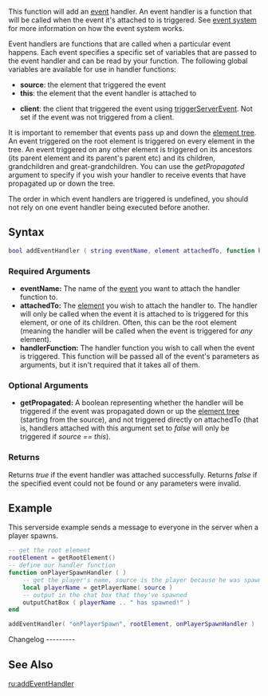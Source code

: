 This function will add an [event](/docs/event.md "wikilink") handler. An event handler is a function that will be called when the event it's attached to is triggered. See [event system](/event_system.md "wikilink") for more information on how the event system works.

Event handlers are functions that are called when a particular event happens. Each event specifies a specific set of variables that are passed to the event handler and can be read by your function. The following global variables are available for use in handler functions:

-   **source**: the element that triggered the event
-   **this**: the element that the event handler is attached to

<!-- -->

-   **client**: the client that triggered the event using [triggerServerEvent](/docs/triggerServerEvent.md "wikilink"). Not set if the event was not triggered from a client.

It is important to remember that events pass up and down the [element tree](/docs/element_tree.md "wikilink"). An event triggered on the root element is triggered on every element in the tree. An event triggered on any other element is triggered on its ancestors (its parent element and its parent's parent etc) and its children, grandchildren and great-grandchildren. You can use the *getPropagated* argument to specify if you wish your handler to receive events that have propagated up or down the tree.

The order in which event handlers are triggered is undefined, you should not rely on one event handler being executed before another.

Syntax
------

``` lua
bool addEventHandler ( string eventName, element attachedTo, function handlerFunction, [ bool getPropagated = true, string priority = "normal" ] )    
```

### Required Arguments

-   **eventName:** The name of the [event](/docs/event.md "wikilink") you want to attach the handler function to.
-   **attachedTo:** The [element](/docs/element.md "wikilink") you wish to attach the handler to. The handler will only be called when the event it is attached to is triggered for this element, or one of its children. Often, this can be the root element (meaning the handler will be called when the event is triggered for *any* element).
-   **handlerFunction:** The handler function you wish to call when the event is triggered. This function will be passed all of the event's parameters as arguments, but it isn't required that it takes all of them.

### Optional Arguments

-   **getPropagated:** A boolean representing whether the handler will be triggered if the event was propagated down or up the [element tree](/docs/element_tree.md "wikilink") (starting from the source), and not triggered directly on attachedTo (that is, handlers attached with this argument set to *false* will only be triggered if *source == this*).

### Returns

Returns *true* if the event handler was attached successfully. Returns *false* if the specified event could not be found or any parameters were invalid.

Example
-------

<section name="Server" class="server" show="true">
This serverside example sends a message to everyone in the server when a player spawns.

``` lua
-- get the root element
rootElement = getRootElement()
-- define our handler function
function onPlayerSpawnHandler ( )
    -- get the player's name, source is the player because he was spawned
    local playerName = getPlayerName( source )
    -- output in the chat box that they've spawned
    outputChatBox ( playerName .. " has spawned!" )
end

addEventHandler( "onPlayerSpawn", rootElement, onPlayerSpawnHandler )
```

</section>
Changelog
---------

See Also
--------

[ru:addEventHandler](/docs/ru:addEventHandler.md "wikilink")
